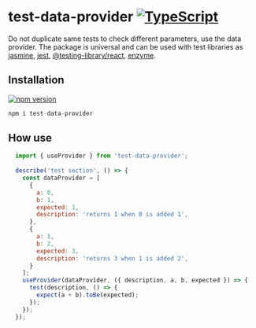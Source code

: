# test-data-provider [![TypeScript](https://badges.frapsoft.com/typescript/code/typescript.svg?v=101)](https://github.com/ellerbrock/typescript-badges/)
Do not duplicate same tests to check different parameters, use the data provider. The package is universal and can be used with test libraries as [jasmine](https://jasmine.github.io), [jest](https://jestjs.io), [@testing-library/react](https://testing-library.com/docs/react-testing-library/intro/), [enzyme](https://enzymejs.github.io/enzyme/).

## Installation
[![npm version](https://badge.fury.io/js/test-data-provider.svg)](https://badge.fury.io/js/test-data-provider)
```javascript
npm i test-data-provider
```

## How use
```javascript
  import { useProvider } from 'test-data-provider';
  
  describe('test section', () => {
    const dataProvider = [
      {
        a: 0,
        b: 1,
        expected: 1,
        description: 'returns 1 when 0 is added 1',
      },
      {
        a: 1,
        b: 2,
        expected: 3,
        description: 'returns 3 when 1 is added 2',
      }
    ];
    useProvider(dataProvider, ({ description, a, b, expected }) => {
      test(description, () => {
        expect(a + b).toBe(expected);
      });
    });
  });
```
